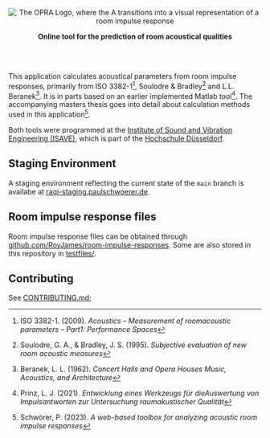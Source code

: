 <p align="center">
    <picture>
      <source media="(prefers-color-scheme: dark)" srcset="https://github.com/opra-tool/opra/assets/22923578/c0760cb2-1990-44d6-b71f-bb4a64913f65">
      <source media="(prefers-color-scheme: light)" srcset="https://github.com/opra-tool/opra/assets/22923578/a415253e-78dc-44db-97d5-61b863897a92">
      <img alt="The OPRA Logo, where the A transitions into a visual representation of a room impulse response" src="https://github.com/opra-tool/opra/assets/22923578/a07b44ba-ea00-4de8-b4de-4ab41f697792">
    </picture>
</p>

<p align="center">
    <b>Online tool for the prediction of room acoustical qualities</b>
</p>

<br>
<br>


This application calculates acoustical parameters from room impulse responses, primarily from ISO 3382-1[^1], Soulodre & Bradley[^2] and L.L. Beranek[^3].
It is in parts based on an earlier implemented Matlab tool[^4].
The accompanying masters thesis goes into detail about calculation methods used in this application[^5].

Both tools were programmed at the [Institute of Sound and Vibration Engineering​ (ISAVE)](https://isave.hs-duesseldorf.de/), which is part of the [Hochschule Düsseldorf](https://hs-duesseldorf.de/).

[^1]: ISO 3382-1. (2009). *Acoustics – Measurement of roomacoustic parameters – Part1: Performance Spaces*
[^2]: Soulodre, G. A., & Bradley, J. S. (1995). *Subjective evaluation of new room acoustic measures*
[^3]: Beranek, L. L. (1962). *Concert Halls and Opera Houses Music, Acoustics, and Architecture*
[^4]: Prinz, L. J. (2021). *Entwicklung eines Werkzeugs für dieAuswertung von Impulsantworten zur Untersuchung raumakustischer Qualität*
[^5]: Schwörer, P. (2023). *A web-based toolbox for analyzing acoustic room impulse responses*

## Staging Environment

A staging environment reflecting the current state of the `main` branch is availabe at [raqi-staging.paulschwoerer.de](https://raqi-staging.paulschwoerer.de/).

## Room impulse response files

Room impulse response files can be obtained through [github.com/RoyJames/room-impulse-responses](https://github.com/RoyJames/room-impulse-responses).
Some are also stored in this repository in [testfiles/](./testfiles/).

## Contributing

See [CONTRIBUTING.md](./CONTRIBUTING.md);
